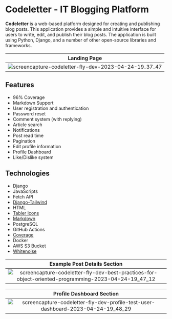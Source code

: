 # Codeletter - IT Blogging Platform

**Codeletter** is a web-based platform designed for creating and publishing blog posts. This application provides a simple and intuitive interface for users to write, edit, and publish their blog posts. The application is built using Python, Django, and a number of other open-source libraries and frameworks.

| Landing Page |
|:--:|
| ![screencapture-codeletter-fly-dev-2023-04-24-19_37_47](https://user-images.githubusercontent.com/111734497/234094401-f502aeb4-768a-4fba-814d-6d599bbecb00.png) |

## Features 

- 96% Coverage
- Markdown Support
- User registration and authentication
- Password reset
- Comment system (with replying)
- Article search
- Notifications
- Post read time
- Pagination
- Edit profile information
- Profile Dashboard
- Like/Dislike system

## Technologies

- Django
- JavaScripts
- Fetch API
- [Django-Tailwind](https://github.com/timonweb/django-tailwind)
- HTML
- [Tabler Icons](https://icon-sets.iconify.design/tabler/)
- [Markdown](https://pypi.org/project/Markdown/)
- PostgreSQL
- GitHub Actions
- [Coverage](https://coverage.readthedocs.io/en/7.2.3/)
- Docker
- AWS S3 Bucket
- [Whitenoise](https://github.com/evansd/whitenoise)

| Example Post Details Section |
|:--:| 
| ![screencapture-codeletter-fly-dev-best-practices-for-object-oriented-programming-2023-04-24-19_47_12](https://user-images.githubusercontent.com/111734497/234094817-90fbd30f-71a3-475d-97e4-ebe025ea98a0.png) | 

| Profile Dashboard Section |
|:--:|
| ![screencapture-codeletter-fly-dev-profile-test-user-dashboard-2023-04-24-19_48_29](https://user-images.githubusercontent.com/111734497/234095427-a29c06c8-31a9-4cec-9c63-d21cadcd92f4.png) | 
